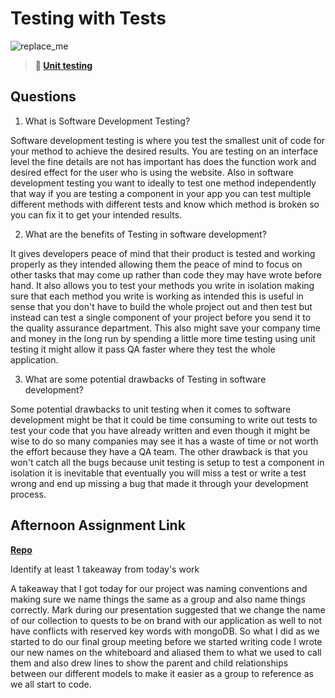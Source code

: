 # Testing with Tests

![replace_me](https://codeworks.blob.core.windows.net/public/assets/img/illustrations/placeholder.svg)

> **📖 [Unit testing](https://codeworksacademy.com/fs-student-guide/resources/wk8-9/03-Unit-Testing)**

## Questions

1. What is Software Development Testing?

Software development testing is where you test the smallest unit of code for your method to achieve the desired results. You are testing on an interface level the fine details are not has important has does the function work and desired effect for the user who is using the website. Also in software development testing you want to ideally to test one method independently that way if you are testing a component in your app you can test multiple different methods with different tests and know which method is broken so you can fix it to get your intended results.

2. What are the benefits of Testing in software development?

It gives developers peace of mind that their product is tested and working properly as they intended allowing them the peace of mind to focus on other tasks that may come up rather than code they may have wrote before hand. It also allows you to test your methods you write in isolation making sure that each method you write is working as intended this is useful in sense that you don't have to build the whole project out and then test but instead can test a single component of your project before you send it to the quality assurance department. This also might save your company time and money in the long run by spending a little more time testing using unit testing it might allow it pass QA faster where they test the whole application.

3. What are some potential drawbacks of Testing in software development?

Some potential drawbacks to unit testing when it comes to software development might be that it could be time consuming to write out tests to test your code that you have already written and even though it might be wise to do so many companies may see it has a waste of time or not worth the effort because they have a QA team. The other drawback is that you won't catch all the bugs because unit testing is setup to test a component in isolation it is inevitable that eventually you will miss a test or write a test wrong and end up missing a bug that made it through your development process.

## Afternoon Assignment Link

**[Repo](https://github.com/owennwoodward/sandwich-quest)**

Identify at least 1 takeaway from today's work

A takeaway that I got today for our project was naming conventions and making sure we name things the same as a group and also name things correctly. Mark during our presentation suggested that we change the name of our collection to quests to be on brand with our application as well to not have conflicts with reserved key words with mongoDB. So what I did as we started to do our final group meeting before we started writing code I wrote our new names on the whiteboard and aliased them to what we used to call them and also drew lines to show the parent and child relationships between our different models to make it easier as a group to reference as we all start to code.
